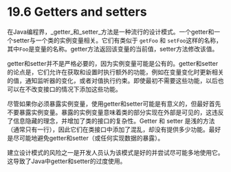 # 19.6 Getters and setters

在Java编程界，_getter_和_setter_方法是一种流行的设计模式。一个getter和一个setter与一个类的实例变量相关。它们有类似于 `getFoo` 和 `setFoo`这样的名称，其中`Foo`是变量的名称。getter方法返回该变量的当前值，setter方法修改该值。

getter和setter并不是严格必要的，因为实例变量可能是公有的。getter和setter的论点是，它们允许在获取和设置时执行额外的功能，例如在变量变化时更新相关的值，通知监听器的变化，或者对值执行约束。即使最初不需要这些功能，以后也可以在不改变接口的情况下添加这些功能。

尽管如果你必须暴露实例变量，使用getter和setter可能是有意义的，但最好首先不要暴露实例变量。暴露的实例变量意味着类的部分实现在外部是可见的，这违反了信息隐藏的理念，并增加了类的接口的复杂性。Getter 和 setter 是浅的方法（通常只有一行），因此它们在类接口中添加了混乱，却没有提供多少功能。最好是尽可能地避免getter和setter（或任何实现数据的暴露）。

建立设计模式的风险之一是开发人员认为该模式是好的并尝试尽可能多地使用它。这导致了Java中getter和setter的过度使用。

